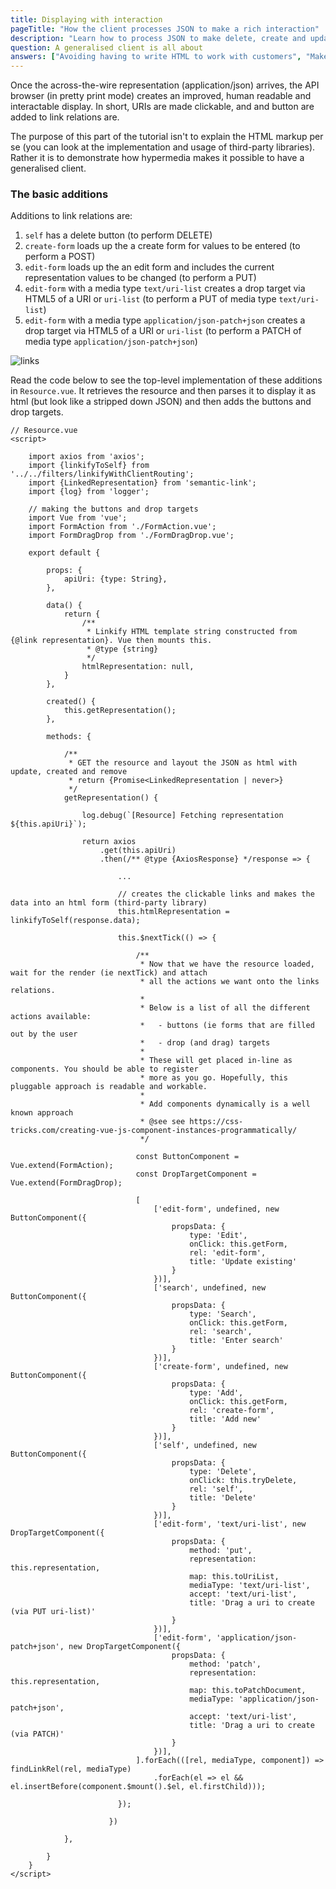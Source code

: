 ```yaml
---
title: Displaying with interaction
pageTitle: "How the client processes JSON to make a rich interaction"
description: "Learn how to process JSON to make delete, create and update"
question: A generalised client is all about
answers: ["Avoiding having to write HTML to work with customers", "Make the domain easily accessible early on for the team", "Because it is the only way to do hypermedia", "None of the above"]
---
```


Once the across-the-wire representation (application/json) arrives, the API browser (in pretty print mode) creates an improved, human readable and interactable display. In short, URIs are made clickable, and and button are added to link relations are.

The purpose of this part of the tutorial isn't to explain the HTML markup per se (you can look at the implementation and usage of third-party libraries). Rather it is to demonstrate how hypermedia makes it possible to have a generalised client.

### The basic additions

Additions to link relations are:

1. `self` has a delete button (to perform DELETE)
2. `create-form` loads up the a create form for values to be entered (to perform a POST)
2. `edit-form` loads up the an edit form and includes the current representation values to be changed (to perform a PUT)
3. `edit-form` with a media type `text/uri-list` creates a drop target via HTML5 of a URI or `uri-list` (to perform a PUT of media type `text/uri-list`)
5. `edit-form` with a media type `application/json-patch+json` creates a drop target via HTML5 of a URI or `uri-list` (to perform a PATCH of media type `application/json-patch+json`)

![links](links-create-delete.png)

<Instruction>

Read the code below to see the top-level implementation of these additions in `Resource.vue`. It retrieves the resource and then parses it to display it as html (but look like a stripped down JSON) and then adds the buttons and drop targets.

```js{73-127}(path="...todo-apnetcore-vue/client/src/components/api/Resource.vue")
// Resource.vue
<script>

    import axios from 'axios';
    import {linkifyToSelf} from '../../filters/linkifyWithClientRouting';
    import {LinkedRepresentation} from 'semantic-link';
    import {log} from 'logger';

    // making the buttons and drop targets
    import Vue from 'vue';
    import FormAction from './FormAction.vue';
    import FormDragDrop from './FormDragDrop.vue';

    export default {

        props: {
            apiUri: {type: String},
        },

        data() {
            return {
                /**
                 * Linkify HTML template string constructed from {@link representation}. Vue then mounts this.
                 * @type {string}
                 */
                htmlRepresentation: null,
            }
        },

        created() {
            this.getRepresentation();
        },

        methods: {

            /**
             * GET the resource and layout the JSON as html with update, created and remove
             * return {Promise<LinkedRepresentation | never>}
             */
            getRepresentation() {

                log.debug(`[Resource] Fetching representation ${this.apiUri}`);

                return axios
                    .get(this.apiUri)
                    .then(/** @type {AxiosResponse} */response => {

                        ...

                        // creates the clickable links and makes the data into an html form (third-party library)
                        this.htmlRepresentation = linkifyToSelf(response.data);

                        this.$nextTick(() => {

                            /**
                             * Now that we have the resource loaded, wait for the render (ie nextTick) and attach
                             * all the actions we want onto the links relations.
                             *
                             * Below is a list of all the different actions available:
                             *   - buttons (ie forms that are filled out by the user
                             *   - drop (and drag) targets
                             *
                             * These will get placed in-line as components. You should be able to register
                             * more as you go. Hopefully, this pluggable approach is readable and workable.
                             *
                             * Add components dynamically is a well known approach
                             * @see see https://css-tricks.com/creating-vue-js-component-instances-programmatically/
                             */

                            const ButtonComponent = Vue.extend(FormAction);
                            const DropTargetComponent = Vue.extend(FormDragDrop);

                            [
                                ['edit-form', undefined, new ButtonComponent({
                                    propsData: {
                                        type: 'Edit',
                                        onClick: this.getForm,
                                        rel: 'edit-form',
                                        title: 'Update existing'
                                    }
                                })],
                                ['search', undefined, new ButtonComponent({
                                    propsData: {
                                        type: 'Search',
                                        onClick: this.getForm,
                                        rel: 'search',
                                        title: 'Enter search'
                                    }
                                })],
                                ['create-form', undefined, new ButtonComponent({
                                    propsData: {
                                        type: 'Add',
                                        onClick: this.getForm,
                                        rel: 'create-form',
                                        title: 'Add new'
                                    }
                                })],
                                ['self', undefined, new ButtonComponent({
                                    propsData: {
                                        type: 'Delete',
                                        onClick: this.tryDelete,
                                        rel: 'self',
                                        title: 'Delete'
                                    }
                                })],
                                ['edit-form', 'text/uri-list', new DropTargetComponent({
                                    propsData: {
                                        method: 'put',
                                        representation: this.representation,
                                        map: this.toUriList,
                                        mediaType: 'text/uri-list',
                                        accept: 'text/uri-list',
                                        title: 'Drag a uri to create (via PUT uri-list)'
                                    }
                                })],
                                ['edit-form', 'application/json-patch+json', new DropTargetComponent({
                                    propsData: {
                                        method: 'patch',
                                        representation: this.representation,
                                        map: this.toPatchDocument,
                                        mediaType: 'application/json-patch+json',
                                        accept: 'text/uri-list',
                                        title: 'Drag a uri to create (via PATCH)'
                                    }
                                })],
                            ].forEach(([rel, mediaType, component]) => findLinkRel(rel, mediaType)
                                .forEach(el => el && el.insertBefore(component.$mount().$el, el.firstChild)));

                        });

                      })

            },

        }
    }
</script>

```
</Instruction>



